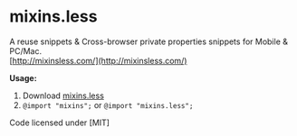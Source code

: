 # mixins.less

A reuse snippets & Cross-browser private properties snippets for Mobile & PC/Mac.  
[http://mixinsless.com/](http://mixinsless.com/)

**Usage:**

1. Download [mixins.less](https://github.com/hzlzh/mixins.less)
2. `@import "mixins";` or `@import "mixins.less";`

Code licensed under [MIT]
